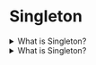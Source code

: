 # Singleton

<details>
  <summary>What is Singleton?</summary>

Singleton is a creational design pattern that guarantee that a class or an entity has only one instance and provide global access point.

</details>

<details>
  <summary>What is Singleton?</summary>

Singleton is a creational design pattern that lets you ensure that a class has only one instance while providing a global access point to this instance.

Applicability:

- Use the Singleton pattern when a class in your program should have just a single instance available to all clients; for example, a single database object shared by different parts of the program.
- Use the Singleton pattern when you need stricter control over global variables.

Pros:

- You can be sure that a class has only a single instance.
- You gain a global access point to that instance.
- The initialization of the singleton object happens during the first call.

Cons:

- Single Responsibility Principle. The pattern solves two problems at the time.
- The Singleton pattern can mask unluck design, for instance, when the program components know too much about each other.
- The pattern requires special treatment in a multithreaded environment so that multiple threads cannot create a singleton object several times.
- It may be difficult to unit test the client code because many test frameworks rely on inheritance when producing mock objects. Since the constructor of the singleton class is private and overriding static methods is impossible in most languages, you will need to think of a creative way to mock the singleton.

[More >>](https://refactoring.guru/design-patterns/singleton)

</details>
